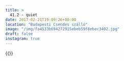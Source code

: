```yaml
---
title: >
  41.2 - quiet
date: 2017-02-21T19:09:26+00:00
location: "Budapesti Csendes szálló"
image: "/img/fa4533b694272915ebeb59f8ebec3402.jpg"
draft: false
instagram: true
---
```


{{<photo src="/img/fa4533b694272915ebeb59f8ebec3402.jpg">}}
